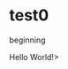 # test0
beginning
<!DOCTYPE html>
<html>
    <head>
        <title>test0</title>
    </head>
    <body>Hello World!>
    </body>
</html>
